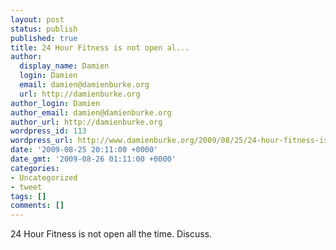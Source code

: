 ```yaml
---
layout: post
status: publish
published: true
title: 24 Hour Fitness is not open al...
author:
  display_name: Damien
  login: Damien
  email: damien@damienburke.org
  url: http://damienburke.org
author_login: Damien
author_email: damien@damienburke.org
author_url: http://damienburke.org
wordpress_id: 113
wordpress_url: http://www.damienburke.org/2009/08/25/24-hour-fitness-is-not-open-al/
date: '2009-08-25 20:11:00 +0000'
date_gmt: '2009-08-26 01:11:00 +0000'
categories:
- Uncategorized
- tweet
tags: []
comments: []
---
```

<p>24 Hour Fitness is not open all the time. Discuss.</p>
